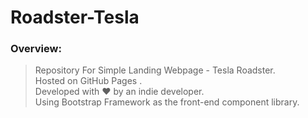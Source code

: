 # Roadster-Tesla
### Overview:
> Repository For Simple Landing Webpage - Tesla Roadster.</br>
Hosted on GitHub Pages .</br>
Developed with ❤️ by an indie developer.</br>
Using Bootstrap Framework as the front-end component library.



